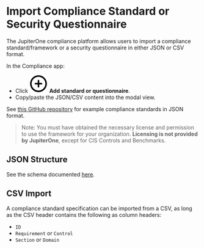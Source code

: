 # Import Compliance Standard or Security Questionnaire

The JupiterOne compliance platform allows users to import a compliance
standard/framework or a security questionnaire in either JSON or CSV format.

In the Compliance app:

- Click ![+](https://raw.githubusercontent.com/feathericons/feather/master/icons/plus-circle.svg?sanitize=true) **Add standard or questionnaire**.
- Copy/paste the JSON/CSV content into the modal view.

See [this GitHub repository](https://github.com/JupiterOne/security-policy-templates/tree/master/templates/standards) for example compliance standards in JSON format.

> Note: You must have obtained the necessary license and permission to use the framework for your organization. **Licensing is not provided by JupiterOne**, except for CIS Controls and Benchmarks.

## JSON Structure

See the schema documented [here](../APIs_and-integrations/policies-compliance-schema.md).

## CSV Import

A compliance standard specification can be imported from a CSV, as long as the CSV header contains the following as column headers:

- `ID`
- `Requirement` or `Control`
- `Section` or `Domain`
